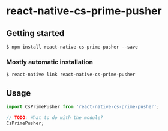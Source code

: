 # react-native-cs-prime-pusher

## Getting started

`$ npm install react-native-cs-prime-pusher --save`

### Mostly automatic installation

`$ react-native link react-native-cs-prime-pusher`

## Usage
```javascript
import CsPrimePusher from 'react-native-cs-prime-pusher';

// TODO: What to do with the module?
CsPrimePusher;
```
